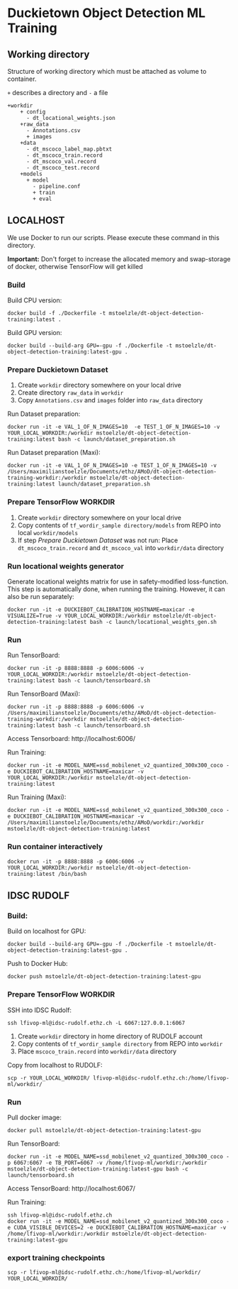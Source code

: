 # Duckietown Object Detection ML Training
## Working directory
Structure of working directory which must be attached as volume to container.

`+` describes a directory and `-` a file
```
+workdir
    + config
      - dt_locational_weights.json
    +raw_data
      - Annotations.csv
      + images
    +data
      - dt_mscoco_label_map.pbtxt
      - dt_mscoco_train.record
      - dt_mscoco_val.record
      - dt_mscoco_test.record
    +models
      + model
        - pipeline.conf
        + train
        + eval
```
## LOCALHOST
We use Docker to run our scripts. Please execute these command in this directory.

**Important:** Don't forget to increase the allocated memory and swap-storage of docker, otherwise TensorFlow will get killed
### Build
Build CPU version:
```
docker build -f ./Dockerfile -t mstoelzle/dt-object-detection-training:latest .
```
Build GPU version:
```
docker build --build-arg GPU=-gpu -f ./Dockerfile -t mstoelzle/dt-object-detection-training:latest-gpu .
```

### Prepare Duckietown Dataset
1. Create `workdir` directory somewhere on your local drive
2. Create directory `raw_data` in `workdir`
3. Copy `Annotations.csv` and `images` folder into `raw_data` directory

Run Dataset preparation:
```
docker run -it -e VAL_1_OF_N_IMAGES=10  -e TEST_1_OF_N_IMAGES=10 -v YOUR_LOCAL_WORKDIR:/workdir mstoelzle/dt-object-detection-training:latest bash -c launch/dataset_preparation.sh
```

Run Dataset preparation (Maxi):
```
docker run -it -e VAL_1_OF_N_IMAGES=10 -e TEST_1_OF_N_IMAGES=10 -v /Users/maximilianstoelzle/Documents/ethz/AMoD/dt-object-detection-training-workdir:/workdir mstoelzle/dt-object-detection-training:latest launch/dataset_preparation.sh
```

### Prepare TensorFlow WORKDIR
1. Create `workdir` directory somewhere on your local drive
2. Copy contents of `tf_wordir_sample directory/models` from REPO into local `workdir/models`
3. If step _Prepare Duckietown Dataset_ was not run: Place `dt_mscoco_train.record` and `dt_mscoco_val` into `workdir/data` directory

### Run locational weights generator
Generate locational weights matrix for use in safety-modified loss-function.
This step is automatically done, when running the training. However, it can also be run separately:
```
docker run -it -e DUCKIEBOT_CALIBRATION_HOSTNAME=maxicar -e VISUALIZE=True -v YOUR_LOCAL_WORKDIR:/workdir mstoelzle/dt-object-detection-training:latest bash -c launch/locational_weights_gen.sh
```

### Run
Run TensorBoard:
```
docker run -it -p 8888:8888 -p 6006:6006 -v YOUR_LOCAL_WORKDIR:/workdir mstoelzle/dt-object-detection-training:latest bash -c launch/tensorboard.sh
```

Run TensorBoard (Maxi):
```
docker run -it -p 8888:8888 -p 6006:6006 -v /Users/maximilianstoelzle/Documents/ethz/AMoD/dt-object-detection-training-workdir:/workdir mstoelzle/dt-object-detection-training:latest bash -c launch/tensorboard.sh
```

Access Tensorboard: http://localhost:6006/

Run Training:
```
docker run -it -e MODEL_NAME=ssd_mobilenet_v2_quantized_300x300_coco -e DUCKIEBOT_CALIBRATION_HOSTNAME=maxicar -v YOUR_LOCAL_WORKDIR:/workdir mstoelzle/dt-object-detection-training:latest
```

Run Training (Maxi):
```
docker run -it -e MODEL_NAME=ssd_mobilenet_v2_quantized_300x300_coco -e DUCKIEBOT_CALIBRATION_HOSTNAME=maxicar -v /Users/maximilianstoelzle/Documents/ethz/AMoD/workdir:/workdir mstoelzle/dt-object-detection-training:latest
```

### Run container interactively
```
docker run -it -p 8888:8888 -p 6006:6006 -v YOUR_LOCAL_WORKDIR:/workdir mstoelzle/dt-object-detection-training:latest /bin/bash
```

## IDSC RUDOLF
### Build:
Build on localhost for GPU:
```
docker build --build-arg GPU=-gpu -f ./Dockerfile -t mstoelzle/dt-object-detection-training:latest-gpu .
```

Push to Docker Hub:
```
docker push mstoelzle/dt-object-detection-training:latest-gpu
```

### Prepare TensorFlow WORKDIR

SSH into IDSC Rudolf:
```
ssh lfivop-ml@idsc-rudolf.ethz.ch -L 6067:127.0.0.1:6067
```

1. Create `workdir` directory in home directory of RUDOLF account
2. Copy contents of `tf_wordir_sample directory` from REPO into  `workdir`
3. Place `mscoco_train.record` into `workdir/data` directory

Copy from localhost to RUDOLF:

```
scp -r YOUR_LOCAL_WORKDIR/ lfivop-ml@idsc-rudolf.ethz.ch:/home/lfivop-ml/workdir/
```

### Run

Pull docker image:
```
docker pull mstoelzle/dt-object-detection-training:latest-gpu
```

Run TensorBoard:
```
docker run -it -e MODEL_NAME=ssd_mobilenet_v2_quantized_300x300_coco -p 6067:6067 -e TB_PORT=6067 -v /home/lfivop-ml/workdir:/workdir mstoelzle/dt-object-detection-training:latest-gpu bash -c launch/tensorboard.sh
```

Access TensorBoard: http://localhost:6067/

Run Training:

```
ssh lfivop-ml@idsc-rudolf.ethz.ch
docker run -it -e MODEL_NAME=ssd_mobilenet_v2_quantized_300x300_coco -e CUDA_VISIBLE_DEVICES=2 -e DUCKIEBOT_CALIBRATION_HOSTNAME=maxicar -v /home/lfivop-ml/workdir:/workdir mstoelzle/dt-object-detection-training:latest-gpu
```

### export training checkpoints
```
scp -r lfivop-ml@idsc-rudolf.ethz.ch:/home/lfivop-ml/workdir/ YOUR_LOCAL_WORKDIR/
```